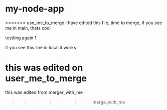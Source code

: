 # my-node-app

<<<<<<< use_me_to_merge
I have edited this file, time to merge, if you see me in main, thats cool

testting again 1

if you see this line in local it works


this was edited on user_me_to_merge
=======
this was edited from merger_with_me
>>>>>>> merge_with_me
